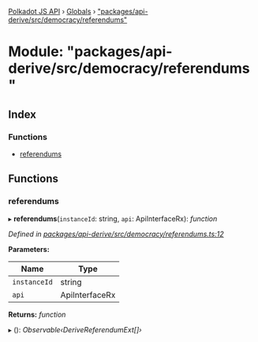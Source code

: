 [Polkadot JS API](../README.md) › [Globals](../globals.md) › ["packages/api-derive/src/democracy/referendums"](_packages_api_derive_src_democracy_referendums_.md)

# Module: "packages/api-derive/src/democracy/referendums"

## Index

### Functions

* [referendums](_packages_api_derive_src_democracy_referendums_.md#referendums)

## Functions

###  referendums

▸ **referendums**(`instanceId`: string, `api`: ApiInterfaceRx): *function*

*Defined in [packages/api-derive/src/democracy/referendums.ts:12](https://github.com/polkadot-js/api/blob/b56c1a828/packages/api-derive/src/democracy/referendums.ts#L12)*

**Parameters:**

Name | Type |
------ | ------ |
`instanceId` | string |
`api` | ApiInterfaceRx |

**Returns:** *function*

▸ (): *Observable‹DeriveReferendumExt[]›*
